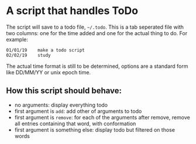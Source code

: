 # A script that handles ToDo

The script will save to a todo file,  `~/.todo`. This is a tab seperated file with two columns: one for the time added and one for the actual thing to do.
For example:
```
01/01/19    make a todo script
02/02/19    study
```
The actual time format is still to be determined, options are a standard form like DD/MM/YY or unix epoch time.


## How this script should behave:
* no arguments: display everything todo
* first argument is `add`: add other of arguments to todo
* first argument is `remove`: for each of the arguments after remove, remove all entries containing that word, with conformation
* first argument is something else: display todo but filtered on those words
